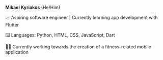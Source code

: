 **Mikael Kyriakos** (He/Him)

📈 Aspiring software engineer | Currently learning app development with Flutter

⌨️ Languages: Python, HTML, CSS, JavaScript, Dart

🏃‍♂️ Currently working towards the creation of a fitness-related mobile application

<!---
mikael-kyriakos/mikael-kyriakos is a ✨ special ✨ repository because its `README.md` (this file) appears on your GitHub profile.
You can click the Preview link to take a look at your changes.
--->
